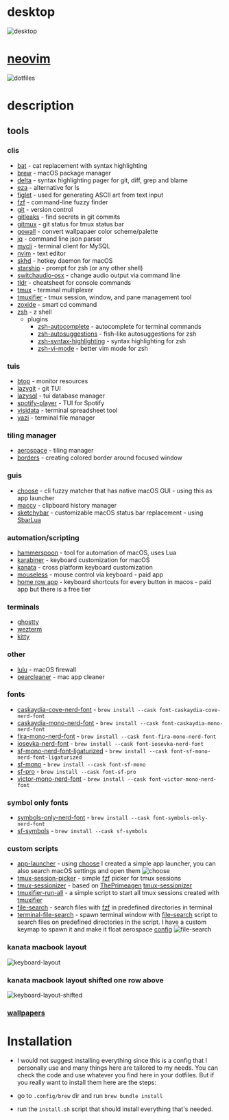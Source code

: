 # desktop
![desktop](./assets/images/desktop.png)

# [neovim](.config/nvim/)
![dotfiles](./assets/images/dotfiles.png)

# description
## tools
### clis
- [bat](https://github.com/sharkdp/bat) - cat replacement with syntax highlighting
- [brew](https://github.com/Homebrew/brew) - macOS package manager
- [delta](https://github.com/dandavison/delta) - syntax highlighting pager for git, diff, grep and blame
- [eza](https://github.com/eza-community/eza) - alternative for ls
- [figlet](https://github.com/cmatsuoka/figlet) - used for generating ASCII art from text input
- [fzf](https://github.com/junegunn/fzf) - command-line fuzzy finder
- [git](https://github.com/git/git) - version control
- [gitleaks](https://github.com/gitleaks/gitleaks) - find secrets in git commits
- [gitmux](https://github.com/arl/gitmux) - git status for tmux status bar
- [gowall](https://github.com/Achno/gowall) - convert wallpapaer color scheme/palette
- [jq](https://github.com/jqlang/jq) - command line json parser
- [mycli](https://github.com/dbcli/mycli) - terminal client for MySQL
- [nvim](https://github.com/neovim/neovim) - text editor
- [skhd](https://github.com/koekeishiya/skhd) - hotkey daemon for macOS
- [starship](https://github.com/starship/starship) - prompt for zsh (or any other shell)
- [switchaudio-osx](https://github.com/deweller/switchaudio-osx) - change audio output via command line
- [tldr](https://github.com/tldr-pages/tldr) - cheatsheet for console commands
- [tmux](https://github.com/tmux/tmux) - terminal multiplexer
- [tmuxifier](https://github.com/jimeh/tmuxifier) - tmux session, window, and pane management tool
- [zoxide](https://github.com/ajeetdsouza/zoxide) - smart cd command
- [zsh](https://github.com/zsh-users/zsh) - z shell
    * plugins
        + [zsh-autocomplete](https://github.com/marlonrichert/zsh-autocomplete) - autocomplete for terminal commands
        + [zsh-autosuggestions](https://github.com/zsh-users/zsh-autosuggestions) - fish-like autosuggestions for zsh
        + [zsh-syntax-highlighting](https://github.com/zsh-users/zsh-syntax-highlighting) - syntax highlighting for zsh
        + [zsh-vi-mode](https://github.com/jeffreytse/zsh-vi-mode) - better vim mode for zsh

### tuis
- [btop](https://github.com/aristocratos/btop) - monitor resources
- [lazygit](https://github.com/jesseduffield/lazygit) - git TUI
- [lazysql](https://github.com/jorgerojas26/lazysql) - tui database manager
- [spotify-player](https://github.com/aome510/spotify-player) - TUI for Spotify
- [visidata](https://github.com/saulpw/visidata) - terminal spreadsheet tool
- [yazi](https://github.com/sxyazi/yazi) - terminal file manager

### tiling manager
- [aerospace](https://github.com/nikitabobko/AeroSpace) - tiling manager
- [borders](https://github.com/FelixKratz/JankyBorders) - creating colored border around focused window

### guis
- [choose](https://github.com/chipsenkbeil/choose) - cli fuzzy matcher that has native macOS GUI - using this as app launcher
- [maccy](https://github.com/p0deje/Maccy) - clipboard history manager
- [sketchybar](https://github.com/FelixKratz/SketchyBar) - customizable macOS status bar replacement - using [SbarLua](https://github.com/FelixKratz/SbarLua)

### automation/scripting
- [hammerspoon](https://github.com/Hammerspoon/hammerspoon) - tool for automation of macOS, uses Lua
- [karabiner](https://github.com/pqrs-org/Karabiner-Elements) - keyboard customization for macOS
- [kanata](https://github.com/jtroo/kanata) - cross platform keyboard customization
- [mouseless](https://mouseless.click/) - mouse control via keyboard - paid app
- [home row app](https://www.homerow.app/) - keyboard shortcuts for every button in macos - paid app but there is a free tier

### terminals
- [ghostty](https://github.com/ghostty-org/ghostty)
- [wezterm](https://github.com/wezterm/wezterm)
- [kitty](https://github.com/kovidgoyal/kitty)

### other
- [lulu](https://github.com/objective-see/LuLu) - macOS firewall
- [pearcleaner](https://github.com/alienator88/Pearcleaner) - mac app cleaner

### fonts
- [caskaydia-cove-nerd-font](https://github.com/ryanoasis/nerd-fonts/tree/master/patched-fonts/CascadiaCode) - `brew install --cask font-caskaydia-cove-nerd-font`
- [caskaydia-mono-nerd-font](https://github.com/ryanoasis/nerd-fonts/tree/master/patched-fonts/CascadiaMono) - `brew install --cask font-caskaydia-mono-nerd-font`
- [fira-mono-nerd-font](https://github.com/ryanoasis/nerd-fonts/tree/master/patched-fonts/FiraMono) - `brew install --cask font-fira-mono-nerd-font`
- [iosevka-nerd-font](https://github.com/ryanoasis/nerd-fonts/tree/master/patched-fonts/Iosevka) - `brew install --cask font-iosevka-nerd-font`
- [sf-mono-nerd-font-ligaturized](https://github.com/shaunsingh/SFMono-Nerd-Font-Ligaturized) - `brew install --cask font-sf-mono-nerd-font-ligaturized`
- [sf-mono](https://developer.apple.com/fonts/) - ```brew install --cask font-sf-mono```
- [sf-pro](https://developer.apple.com/fonts/) - `brew install --cask font-sf-pro`
- [victor-mono-nerd-font](https://github.com/ryanoasis/nerd-fonts/tree/master/patched-fonts/VictorMono) - `brew install --cask font-victor-mono-nerd-font`

### symbol only fonts
- [symbols-only-nerd-font](https://github.com/ryanoasis/nerd-fonts/tree/master/patched-fonts/NerdFontsSymbolsOnly) - `brew install --cask font-symbols-only-nerd-font`
- [sf-symbols](https://developer.apple.com/sf-symbols/) - `brew install --cask sf-symbols`

### custom scripts
- [app-launcher](bin/app-launcher) - using [choose](https://github.com/chipsenkbeil/choose) I created a simple app launcher, you can also search macOS settings and open them ![choose](assets/images/choose.png)
- [tmux-session-picker](bin/tmux-session-picker) - simple [fzf](https://github.com/junegunn/fzf) picker for tmux sessions
- [tmux-sessionizer](bin/tmux-session-picker) - based on [ThePrimeagen](https://github.com/ThePrimeagen/) [tmux-sessionizer](https://github.com/ThePrimeagen/.dotfiles/blob/master/bin/.local/scripts/tmux-sessionizer)
- [tmuxifier-run-all](bin/tmuxifier-run-all) - a simple script to start all tmux sessions created with [tmuxifier](https://github.com/jimeh/tmuxifier)
- [file-search](bin/file-search) - search files with [fzf](https://github.com/junegunn/fzf) in predefined directories in terminal
- [terminal-file-search](bin/terminal-file-search) - spawn terminal window with [file-search](bin/file-search) script to search files on predefined directories in the script. I have a custom keymap to spawn it and make it float aerospace [config](.config/aerospace/aerospace.toml#L130)
![file-search](assets/images/file-search.png)

### kanata macbook layout
![keyboard-layout](assets/images/kanata-layout.svg)

### kanata macbook layout shifted one row above
![keyboard-layout-shifted](assets/images/kanata-layout-shifted.svg)

### [wallpapers](wallpapers)

# Installation

- I would not suggest installing everything since this is a config that I personally use and many things here are tailored to my needs. You can check the code and use whatever you find here in your dotfiles. But if you really want to install them here are the steps:

- go to `.config/brew` dir and run `brew bundle install`
- run the `install.sh` script that should install everything that's needed.

